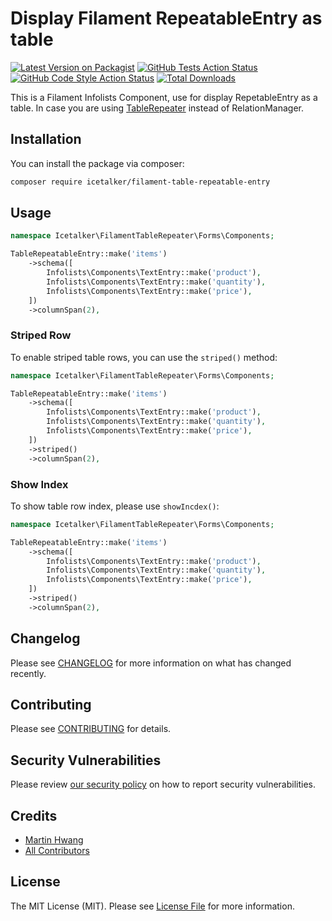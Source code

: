 # Display Filament RepeatableEntry as table

[![Latest Version on Packagist](https://img.shields.io/packagist/v/icetalker/filament-table-repeatable-entry.svg?style=flat-square)](https://packagist.org/packages/icetalker/filament-table-repeatable-entry)
[![GitHub Tests Action Status](https://img.shields.io/github/actions/workflow/status/icetalker/filament-table-repeatable-entry/run-tests.yml?branch=main&label=tests&style=flat-square)](https://github.com/icetalker/filament-table-repeatable-entry/actions?query=workflow%3Arun-tests+branch%3Amain)
[![GitHub Code Style Action Status](https://img.shields.io/github/actions/workflow/status/icetalker/filament-table-repeatable-entry/fix-php-code-style-issues.yml?branch=main&label=code%20style&style=flat-square)](https://github.com/icetalker/filament-table-repeatable-entry/actions?query=workflow%3A"Fix+PHP+code+style+issues"+branch%3Amain)
[![Total Downloads](https://img.shields.io/packagist/dt/icetalker/filament-table-repeatable-entry.svg?style=flat-square)](https://packagist.org/packages/icetalker/filament-table-repeatable-entry)

This is a Filament Infolists Component, use for display RepetableEntry as a table. In case you are using [TableRepeater]() instead of RelationManager.

## Installation

You can install the package via composer:

```bash
composer require icetalker/filament-table-repeatable-entry
```

## Usage

```php
namespace Icetalker\FilamentTableRepeater\Forms\Components;

TableRepeatableEntry::make('items')
    ->schema([
        Infolists\Components\TextEntry::make('product'),
        Infolists\Components\TextEntry::make('quantity'),
        Infolists\Components\TextEntry::make('price'),
    ])
    ->columnSpan(2),
```

### Striped Row

To enable striped table rows, you can use the `striped()` method:

```php
namespace Icetalker\FilamentTableRepeater\Forms\Components;

TableRepeatableEntry::make('items')
    ->schema([
        Infolists\Components\TextEntry::make('product'),
        Infolists\Components\TextEntry::make('quantity'),
        Infolists\Components\TextEntry::make('price'),
    ])
    ->striped()
    ->columnSpan(2),
```

### Show Index

To show table row index, please use `showIncdex()`:

```php
namespace Icetalker\FilamentTableRepeater\Forms\Components;

TableRepeatableEntry::make('items')
    ->schema([
        Infolists\Components\TextEntry::make('product'),
        Infolists\Components\TextEntry::make('quantity'),
        Infolists\Components\TextEntry::make('price'),
    ])
    ->striped()
    ->columnSpan(2),
```


## Changelog

Please see [CHANGELOG](CHANGELOG.md) for more information on what has changed recently.

## Contributing

Please see [CONTRIBUTING](CONTRIBUTING.md) for details.

## Security Vulnerabilities

Please review [our security policy](../../security/policy) on how to report security vulnerabilities.

## Credits

- [Martin Hwang](https://github.com/icetalker)
- [All Contributors](../../contributors)

## License

The MIT License (MIT). Please see [License File](LICENSE.md) for more information.
